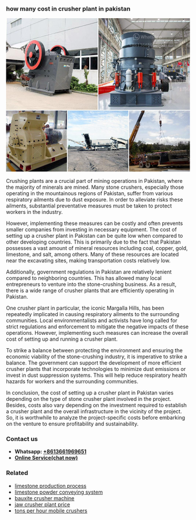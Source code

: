 <h3>how many cost in crusher plant in pakistan</h3><img src='1706773231.jpg' alt=''><p>Crushing plants are a crucial part of mining operations in Pakistan, where the majority of minerals are mined. Many stone crushers, especially those operating in the mountainous regions of Pakistan, suffer from various respiratory ailments due to dust exposure. In order to alleviate risks these ailments, substantial preventative measures must be taken to protect workers in the industry. </p><p>However, implementing these measures can be costly and often prevents smaller companies from investing in necessary equipment. The cost of setting up a crusher plant in Pakistan can be quite low when compared to other developing countries. This is primarily due to the fact that Pakistan possesses a vast amount of mineral resources including coal, copper, gold, limestone, and salt, among others. Many of these resources are located near the excavating sites, making transportation costs relatively low.</p><p>Additionally, government regulations in Pakistan are relatively lenient compared to neighboring countries. This has allowed many local entrepreneurs to venture into the stone-crushing business. As a result, there is a wide range of crusher plants that are efficiently operating in Pakistan.</p><p>One crusher plant in particular, the iconic Margalla Hills, has been repeatedly implicated in causing respiratory ailments to the surrounding communities. Local environmentalists and activists have long called for strict regulations and enforcement to mitigate the negative impacts of these operations. However, implementing such measures can increase the overall cost of setting up and running a crusher plant.</p><p>To strike a balance between protecting the environment and ensuring the economic viability of the stone-crushing industry, it is imperative to strike a balance. The government can support the development of more efficient crusher plants that incorporate technologies to minimize dust emissions or invest in dust suppression systems. This will help reduce respiratory health hazards for workers and the surrounding communities.</p><p>In conclusion, the cost of setting up a crusher plant in Pakistan varies depending on the type of stone crusher plant involved in the project. Besides, costs also vary depending on the investment required to establish a crusher plant and the overall infrastructure in the vicinity of the project. So, it is worthwhile to analyze the project-specific costs before embarking on the venture to ensure profitability and sustainability.</p><h3>Contact us</h3><ul><li><strong>Whatsapp:&nbsp;<a href="https://wa.me/8613661969651">+8613661969651</a></strong></li><li><a href="https://swt.shibang-china.com/?git&amp;zhl&amp;how many cost in crusher plant in pakistan"><strong>Online Service(chat now)</strong></a></li></ul><h3>Related</h3><ul><li><a href='limestone production process.md'>limestone production process</a></li><li><a href='limestone powder conveying system.md'>limestone powder conveying system</a></li><li><a href='bauxite crusher machine.md'>bauxite crusher machine</a></li><li><a href='jaw crusher plant price.md'>jaw crusher plant price</a></li><li><a href='tons per hour mobile crushers.md'>tons per hour mobile crushers</a></li></ul>